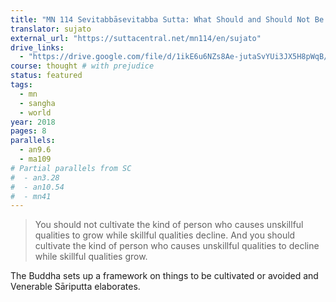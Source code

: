 ```yaml
---
title: "MN 114 Sevitabbāsevitabba Sutta: What Should and Should Not Be Cultivated"
translator: sujato
external_url: "https://suttacentral.net/mn114/en/sujato"
drive_links:
  - "https://drive.google.com/file/d/1ikE6u6NZs8Ae-jutaSvYUi3JX5H8pWqB/view?usp=drivesdk"
course: thought # with prejudice
status: featured
tags:
  - mn
  - sangha
  - world
year: 2018
pages: 8
parallels:
  - an9.6
  - ma109
# Partial parallels from SC
#  - an3.28
#  - an10.54
#  - mn41
---
```


> You should not cultivate the kind of person who causes unskillful qualities to grow while skillful qualities decline. And you should cultivate the kind of person who causes unskillful qualities to decline while skillful qualities grow.

The Buddha sets up a framework on things to be cultivated or avoided and Venerable Sāriputta elaborates.


